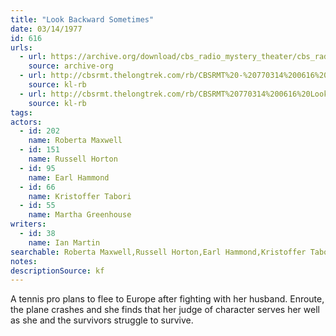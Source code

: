 ```yaml
---
title: "Look Backward Sometimes"
date: 03/14/1977
id: 616
urls: 
  - url: https://archive.org/download/cbs_radio_mystery_theater/cbs_radio_mystery_theater-0601-0650.zip/cbs_radio_mystery_theater-0601-0650%2Fcbsrmt_0616_look_backward_sometimes.mp3
    source: archive-org
  - url: http://cbsrmt.thelongtrek.com/rb/CBSRMT%20-%20770314%200616%20Look%20Backward%20Sometimes_WLNH-FM_rb.mp3
    source: kl-rb
  - url: http://cbsrmt.thelongtrek.com/rb/CBSRMT%20770314%200616%20Look%20Backward%20Sometimes_wbbm_rb.mp3
    source: kl-rb
tags: 
actors:  
  - id: 202
    name: Roberta Maxwell  
  - id: 151
    name: Russell Horton  
  - id: 95
    name: Earl Hammond  
  - id: 66
    name: Kristoffer Tabori  
  - id: 55
    name: Martha Greenhouse
writers:  
  - id: 38
    name: Ian Martin
searchable: Roberta Maxwell,Russell Horton,Earl Hammond,Kristoffer Tabori,Martha Greenhouse Ian Martin
notes: 
descriptionSource: kf
---
```

A tennis pro plans to flee to Europe after fighting with her husband. Enroute, the plane crashes and she finds that her judge of character serves her well as she and the survivors struggle to survive.